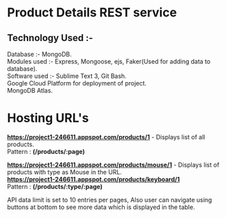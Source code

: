 # Product Details REST service

## Technology Used :-
  Database :- MongoDB.  
  Modules used :- Express, Mongoose, ejs, Faker(Used for adding data to database).  
  Software used :- Sublime Text 3, Git Bash.  
  Google Cloud Platform for deployment of project.  
  MongoDB Atlas.
  
# Hosting URL's 

**https://project1-246611.appspot.com/products/1** - Displays list of all products.  
Pattern : **(/products/:page)**

**https://project1-246611.appspot.com/products/mouse/1** - Displays list of products with type as Mouse in the URL.  
**https://project1-246611.appspot.com/products/keyboard/1**  
Pattern : **(/products/:type/:page)**

API data limit is set to 10 entries per pages, Also user can navigate using buttons at bottom to see more data which is displayed in the table.


  
